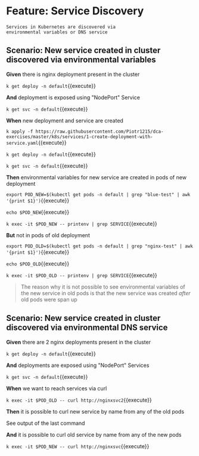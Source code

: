 # Feature: Service Discovery

    Services in Kubernetes are discovered via
    environmental variables or DNS service

## Scenario: New service created in cluster discovered via environmental variables

**Given** there is nginx deployment present in the cluster

`k get deploy -n default`{{execute}}

**And** deployment is exposed using "NodePort" Service

`k get svc -n default`{{execute}}

**When** new deployment and service are created

`k apply -f https://raw.githubusercontent.com/Piotr1215/dca-exercises/master/k8s/services/1-create-deployment-with-service.yaml`{{execute}}

`k get deploy -n default`{{execute}}

`k get svc -n default`{{execute}}

**Then** environmental variables for new service are created in pods of new deployment

`export POD_NEW=$(kubectl get pods -n default | grep "blue-test" | awk '{print $1}')`{{execute}}

`echo $POD_NEW`{{execute}}

`k exec -it $POD_NEW -- printenv | grep SERVICE`{{execute}}

**But** not in pods of old deployment

`export POD_OLD=$(kubectl get pods -n default | grep "nginx-test" | awk '{print $1}')`{{execute}}

`echo $POD_OLD`{{execute}}

`k exec -it $POD_OLD -- printenv | grep SERVICE`{{execute}}

> The reason why it is not possible to see environmental variables of the new service in old pods is that the new service was created *after* old pods were span up

## Scenario: New service created in cluster discovered via environmental DNS service

**Given** there are 2 nginx deployments present in the cluster

`k get deploy -n default`{{execute}}

**And** deployments are exposed using "NodePort" Services

`k get svc -n default`{{execute}}

**When** we want to reach services via curl

`k exec -it $POD_OLD -- curl http://nginxsvc2`{{execute}}

**Then** it is possible to curl new service by name from any of the old pods

See output of the last command

**And** it is possible to curl old service by name from any of the new pods

`k exec -it $POD_NEW -- curl http://nginxsvc`{{execute}}
